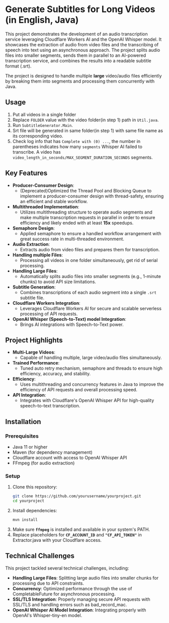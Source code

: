 # Generate Subtitles for Long Videos (in English, Java)

This project demonstrates the development of an audio transcription service leveraging Cloudflare Workers AI and the OpenAI Whisper model.
It showcases the extraction of audio from video files and the transcribing of speech into text using an asynchronous approach.
The project splits audio files into smaller segments, sends them in parallel to an AI-powered transcription service, and combines the results into a readable subtitle format (.srt).

The project is designed to handle multiple **large** video/audio files efficiently by breaking them into segments and processing them concurrently with Java.

## Usage

1. Put all videos in a single folder
2. Replace `FOLDER` value with the video folder(in step 1) path in `Util.java`.
3. Run `SubtitleGenerator.Main`.
4. Srt file will be generated in same folder(in step 1) with same file name as its corresponding video.
5. Check log info that has `Complete with (0) ...`, the number in parentheses indicates how many `segments` Whisper AI failed to transcribe. A video has `video_length_in_seconds/MAX_SEGMENT_DURATION_SECONDS` segments.

## Key Features

- **Producer-Consumer Design**: 
  * (Deprecated)Optimized the Thread Pool and Blocking Queue to implement a producer-consumer design with thread-safety, ensuring an efficient and stable workflow.
- **Multithreaded Implementation**: 
  * Utilizes multithreading structure to operate audio segments and make multiple transcription requests in parallel in order to ensure efficiency and likely ended with at least **15x** speedups.
- **Semaphore Design**:
  * Applied semaphore to ensure a handled workflow arrangement with great success rate in multi-threaded environment.
- **Audio Extraction**:
  * Extracts audio from video files and prepares them for transcription.
- **Handling multiple Files**:
  * Processing all videos in one folder simultaneously, get rid of serial processing.
- **Handling Large Files**: 
  * Automatically splits audio files into smaller segments (e.g., 1-minute chunks) to avoid API size limitations.
- **Subtitle Generation**:
  * Combines transcriptions of each audio segment into a single `.srt` subtitle file.
- **Cloudflare Workers Integration**:
  * Leverages Cloudflare Workers AI for secure and scalable serverless processing of API requests.
- **OpenAI Whisper (Speech-to-Text) model Integration**:
  * Brings AI integrations with Speech-to-Text power.

## Project Highlights

- **Multi-Large Videos**:
  * Capable of handling multiple, large video/audio files simultaneously.
- **Trained Performance**:
  * Tuned auto retry mechanism, semaphore and threads to ensure high efficiency, accuracy, and stability.
- **Efficiency**:
  * Uses multithreading and concurrency features in Java to improve the efficiency of API requests and overall processing speed.
- **API Integration**:
  * Integrates with Cloudflare's OpenAI Whisper API for high-quality speech-to-text transcription.

## Installation
### Prerequisites

- Java 11 or higher
- Maven (for dependency management)
- Cloudflare account with access to OpenAI Whisper API
- FFmpeg (for audio extraction)

### Setup

1. Clone this repository:
    ```bash
    git clone https://github.com/yourusername/yourproject.git
    cd yourproject
    ```
2. Install dependencies:
    ```bash
   mvn install
    ```
3. Make sure **`ffmpeg`** is installed and available in your system's PATH.
4. Replace placeholders for **`CF_ACCOUNT_ID`** and **`"CF_API_TOKEN"`** in Extractor.java with your Cloudflare access.

## Technical Challenges
This project tackled several technical challenges, including:

* **Handling Large Files**: Splitting large audio files into smaller chunks for processing due to API constraints.
* **Concurrency**: Optimized performance through the use of CompletableFuture for asynchronous processing.
* **SSL/TLS Integration**: Properly managing secure API requests with SSL/TLS and handling errors such as bad_record_mac.
* **OpenAI Whisper AI Model Integration**: Integrating properly with OpenAI's Whisper-tiny-en model.